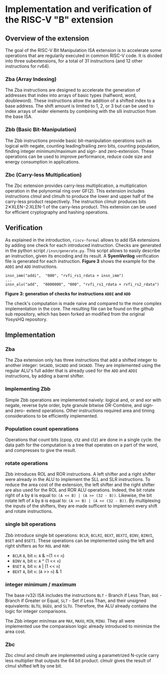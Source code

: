 # Implementation and verification of the RISC-V "B" extension


## Overview of the extension

The goal of the RISC-V Bit Manipulation ISA extension is to accelerate some operations that are regularily executed in common RISC-V code. It is divided into three subextensions, for a total of 31 instructions (and 12 other instructions for rv64).

### Zba (Array Indexing)

The Zba instructions are designed to accelerate the generation of addresses that index into arrays of basic types (halfword, word, doubleword). These instructions allow the addition of a shifted index to a base address. The shift amount is limited to 1, 2, or 3 but can be used to index arrays of wider elements by combining with the slli instruction from the base ISA.

### Zbb (Basic Bit-Manipulation)

The Zbb instructions provide basic bit-manipulation operations such as logical with negate, counting leading/trailing zero bits, counting population, finding integer minimum/maximum and sign- and zero-extension. These operations can be used to improve performance, reduce code size and energy consumption in applications.


### Zbc (Carry-less Multiplication)

The Zbc extension provides carry-less multiplication, a multiplication operation in the polynomial ring over GF(2). This extension includes instructions clmul and clmulh to produce the lower and upper half of the carry-less product respectively. The instruction clmulr produces bits 2✕XLEN−2:XLEN-1 of the carry-less product. This extension can be used for efficient cryptography and hashing operations.



## Verification

As explained in the introduction, `riscv-formal` allows to add ISA extensions by adding one check for each introduced instruction. Checks are generated in the python script `/insn/generate.py`. This script allows to easily describe an instruction, given its encoding and its result. A __SyemVerilog__ verification file is generated for each instruction. __Figure 3__ shows the example for the 
`ADDI` and `ADD` instructions. 

```
insn_imm("addi",  "000", "rvfi_rs1_rdata + insn_imm")
...
insn_alu("add",  "0000000", "000", "rvfi_rs1_rdata + rvfi_rs2_rdata")
```
__Figure 3: generation of checks for instructions `ADDI` and `ADD`__

The check's computation is made naive and compared to the more complex implementation in the core. The resulting file can be found on the github sub repository, which has been forked an modified from the original YosysHQ repository.




## Implementation


### Zba

The Zba extension only has three instructions that add a shifted integer to another integer: `SH1ADD`, `SH2ADD` and `SH3ADD`.
They are implemented using the regular ALU's full adder that is already used for the `ADD` and `ADDI` instructions, by adding a barrel shifter.


### Implementing Zbb

Simple Zbb operations are implemented naively:
logical and, or and xor with negate, reverse byte order, byte granule bitwise OR-Combine, and sign- and zero- extend operations. Other instructions required area and timing considerations to be efficiently implemented.


### Population count openrations

Operations that count bits (cpop, ctz and clz) are done in a single cycle.
the data path for the computation is a tree that operates on a part of the word, and compresses to give the result.


### rotate operations

Zbb introduces ROL and ROR instructions. A left shifter and a right shifter were already in the ALU to implement the SLL and SLR instructions. To reduce the area cost of the extension, the left shifter and the right shifter are also used for the ROL and ROR ALU operations. 
Indeed, the bit rotate right of `A` by `B` is equal to: `(A << B) | (A >> (32 - B))`. Likewise, the bit rotate left of `A` by `B` is equal to: `(A >> B) | (A << (32 - B))`.
By multiplexing the inputs of the shifters, they are made sufficent to implement every shift and rotate instructions. 

### single bit operations

Zbb introduce single bit operations: `BCLR`, `BCLRI`, `BEXT`, `BEXTI`, `BINV`, `BINVI`, `BSET` and `BSETI`. These operations can be implemented using the left and right shifters as for `ROL` and `ROR`:


- `BCLR` `A`, bit `n`: `A` & ~(1 << `n`)  
- `BINV` `A`, bit `n`: `A` ^  (1 << `n`)  
- `BSET` `A`, bit `n`: `A` |  (1 << `n`)  
- `BEXT` `A`, bit `n`: (`A` >> `n`) & 1  


### integer minimum / maximum

The base rv32i ISA includes the instructions `BLT` - Branch if Less Than, `BGE` - Branch if Greater or Equal, `SLT` - Set if Less Than, and their unsigned equivalents: `BLTU`, `BGEU`, and `SLTU`. 
Therefore, the ALU already contains the logic for integer comparisons.

The Zbb integer min/max are `MAX`, `MAXU`, `MIN`, `MINU`. They all were implemented use the comparaison logic already introduced to minimize the area cost.


### Zbc

Zbc clmul and clmulh are implemented using a parametrized N-cycle carry less  multiplier that outputs the 64 bit product. clmulr gives the result of clmul shifted left by one bit.
